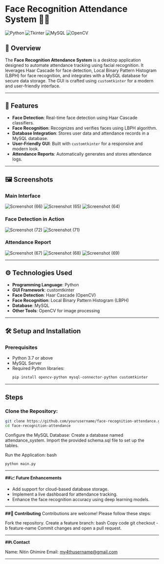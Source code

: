 # Face Recognition Attendance System 📸📝

![Python](https://img.shields.io/badge/Python-3776AB?style=for-the-badge&logo=python&logoColor=white)
![Tkinter](https://img.shields.io/badge/Tkinter-1F425F?style=for-the-badge)
![MySQL](https://img.shields.io/badge/MySQL-4479A1?style=for-the-badge&logo=mysql&logoColor=white)
![OpenCV](https://img.shields.io/badge/OpenCV-5C3EE8?style=for-the-badge&logo=opencv&logoColor=white)

## 📖 Overview

The **Face Recognition Attendance System** is a desktop application designed to automate attendance tracking using facial recognition. It leverages Haar Cascade for face detection, Local Binary Pattern Histogram (LBPH) for face recognition, and integrates with a MySQL database for secure data storage. The GUI is crafted using `customtkinter` for a modern and user-friendly interface.

---

## 🚀 Features

- **Face Detection**: Real-time face detection using Haar Cascade classifiers.
- **Face Recognition**: Recognizes and verifies faces using LBPH algorithm.
- **Database Integration**: Stores user data and attendance records in a MySQL database.
- **User-Friendly GUI**: Built with `customtkinter` for a responsive and modern look.
- **Attendance Reports**: Automatically generates and stores attendance logs.

---

## 🖼️ Screenshots

### Main Interface
![Screenshot (66)](https://github.com/user-attachments/assets/969fe91d-4bed-4499-b0a6-d4c37faa9485)
![Screenshot (65)](https://github.com/user-attachments/assets/c2bd98de-e61d-4a85-a970-3bff106004cc)
![Screenshot (64)](https://github.com/user-attachments/assets/72a8b76f-b8b9-49e0-9c98-61eb85fdad40)


### Face Detection in Action
![Screenshot (72)](https://github.com/user-attachments/assets/a79840b8-9b7e-4050-8f39-9de99215bdf7)
![Screenshot (71)](https://github.com/user-attachments/assets/36dd79ed-164a-4086-a15f-da20256a9f04)


### Attendance Report
![Screenshot (67)](https://github.com/user-attachments/assets/9e74c9f7-cffc-433c-b188-81f5af78484f)
![Screenshot (68)](https://github.com/user-attachments/assets/3d7536b9-af84-4ad0-a80c-98595a78addf)
![Screenshot (69)](https://github.com/user-attachments/assets/c7ef9194-8674-4b26-b8e9-d79b12dfa004)


---

## ⚙️ Technologies Used

- **Programming Language**: Python
- **GUI Framework**: customtkinter
- **Face Detection**: Haar Cascade (OpenCV)
- **Face Recognition**: Local Binary Pattern Histogram (LBPH)
- **Database**: MySQL
- **Other Tools**: OpenCV for image processing

---

## 🛠️ Setup and Installation

### Prerequisites
- Python 3.7 or above
- MySQL Server
- Required Python libraries:
  ```bash
  pip install opencv-python mysql-connector-python customtkinter

---

## Steps

### Clone the Repository:
```bash
git clone https://github.com/yourusername/face-recognition-attendance.git
cd face-recognition-attendance
```

Configure the MySQL Database:
Create a database named attendance_system.
Import the provided schema.sql file to set up the tables.

Run the Application:
bash
```
python main.py
```

---

**##📈 Future Enhancements**
- Add support for cloud-based database storage.
- Implement a live dashboard for attendance tracking.
- Enhance the face recognition accuracy using deep learning models.

---

**##🤝 Contributing**
Contributions are welcome! Please follow these steps:

Fork the repository.
Create a feature branch:
bash
Copy code
git checkout -b feature-name
Commit changes and open a pull request.

---

**##📞 Contact**

Name: Nitin Ghimire
Email: my4thusername@gmail.com

---
